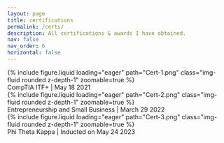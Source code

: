 ```yaml
---
layout: page
title: certifications
permalink: /certs/
description: All certifications & awards I have obtained.
nav: false
nav_order: 6
horizontal: false
---
```


<div class="row mt-3">
    <div class="col-sm mt-3 mt-md-0">
        {% include figure.liquid loading="eager" path="Cert-1.png" class="img-fluid rounded z-depth-1" zoomable=true %}
    </div>
</div>
<div class="caption">
    CompTIA ITF+ | May 18 2021
</div>

<div class="row mt-3">
    <div class="col-sm mt-3 mt-md-0">
        {% include figure.liquid loading="eager" path="Cert-2.png" class="img-fluid rounded z-depth-1" zoomable=true %}
    </div>
</div>
<div class="caption">
    Entrepreneurship and Small Business | March 29 2022
</div>

<div class="row mt-3">
    <div class="col-sm mt-3 mt-md-0">
        {% include figure.liquid loading="eager" path="Cert-3.png" class="img-fluid rounded z-depth-1" zoomable=true %}
    </div>
</div>
<div class="caption">
    Phi Theta Kappa | Inducted on May 24 2023
</div>
